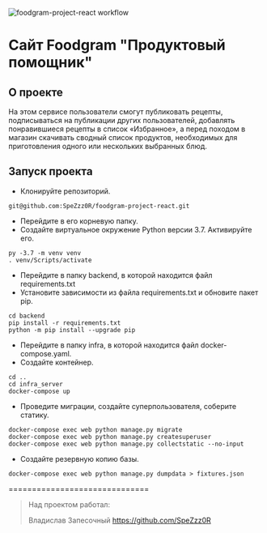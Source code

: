 ![foodgram-project-react workflow](https://github.com/SpeZzz0R/foodgram-project-react/actions/workflows/foodgram_workflow.yml/badge.svg)


# Сайт Foodgram "Продуктовый помощник"

## О проекте
На этом сервисе пользователи смогут публиковать рецепты, подписываться на публикации других пользователей, добавлять понравившиеся рецепты в список «Избранное», а перед походом в магазин скачивать сводный список продуктов, необходимых для приготовления одного или нескольких выбранных блюд.

## Запуск проекта
* Клонируйте репозиторий.
```
git@github.com:SpeZzz0R/foodgram-project-react.git
```
* Перейдите в его корневую папку.
* Создайте виртуальное окружение Python версии 3.7. Активируйте его.
```
py -3.7 -m venv venv
. venv/Scripts/activate
```
* Перейдите в папку backend, в которой находится файл requirements.txt
* Установите зависимости из файла requirements.txt и обновите пакет pip.
```
cd backend
pip install -r requirements.txt
python -m pip install --upgrade pip
```
* Перейдите в папку infra, в которой находится файл docker-compose.yaml.
* Создайте контейнер.
```
cd ..
cd infra_server
docker-compose up
```
* Проведите миграции, создайте суперпользователя, соберите статику.
```
docker-compose exec web python manage.py migrate
docker-compose exec web python manage.py createsuperuser
docker-compose exec web python manage.py collectstatic --no-input 
```
* Создайте резервную копию базы.
```
docker-compose exec web python manage.py dumpdata > fixtures.json 
```

==============================

> Над проектом работал:  
>
> Владислав Запесочный https://github.com/SpeZzz0R  
> 
